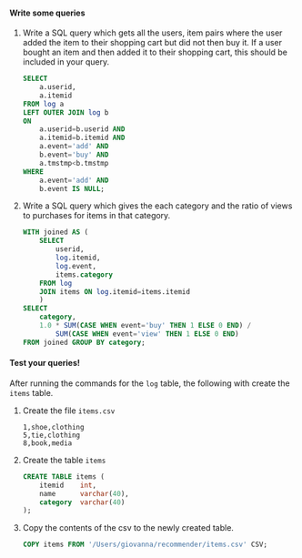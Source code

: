 #### Write some queries

1. Write a SQL query which gets all the users, item pairs where the user added the item to their shopping cart but did not then buy it. If a user bought an item and then added it to their shopping cart, this should be included in your query.

    ```sql
    SELECT
        a.userid,
        a.itemid
    FROM log a
    LEFT OUTER JOIN log b
    ON
        a.userid=b.userid AND
        a.itemid=b.itemid AND
        a.event='add' AND
        b.event='buy' AND
        a.tmstmp<b.tmstmp
    WHERE
        a.event='add' AND
        b.event IS NULL;
    ```


2. Write a SQL query which gives the each category and the ratio of views to purchases for items in that category.

    ```sql
    WITH joined AS (
        SELECT
            userid,
            log.itemid,
            log.event,
            items.category
        FROM log
        JOIN items ON log.itemid=items.itemid
        )
    SELECT
        category,
        1.0 * SUM(CASE WHEN event='buy' THEN 1 ELSE 0 END) /
            SUM(CASE WHEN event='view' THEN 1 ELSE 0 END)
    FROM joined GROUP BY category;
    ```


#### Test your queries!

After running the commands for the `log` table, the following with create the `items` table.

1. Create the file `items.csv`

    ```
    1,shoe,clothing
    5,tie,clothing
    8,book,media
    ```

2. Create the table `items`

    ```sql
    CREATE TABLE items (
        itemid    int,
        name      varchar(40),
        category  varchar(40)
    );
    ```

3. Copy the contents of the csv to the newly created table.

    ```sql
    COPY items FROM '/Users/giovanna/recommender/items.csv' CSV;
    ```
